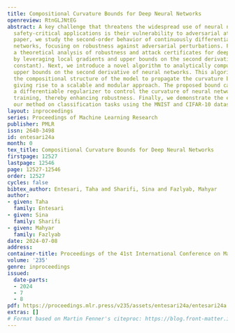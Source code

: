 ```yaml
---
title: Compositional Curvature Bounds for Deep Neural Networks
openreview: RtnGLJNtEG
abstract: A key challenge that threatens the widespread use of neural networks in
  safety-critical applications is their vulnerability to adversarial attacks. In this
  paper, we study the second-order behavior of continuously differentiable deep neural
  networks, focusing on robustness against adversarial perturbations. First, we provide
  a theoretical analysis of robustness and attack certificates for deep classifiers
  by leveraging local gradients and upper bounds on the second derivative (curvature
  constant). Next, we introduce a novel algorithm to analytically compute provable
  upper bounds on the second derivative of neural networks. This algorithm leverages
  the compositional structure of the model to propagate the curvature bound layer-by-layer,
  giving rise to a scalable and modular approach. The proposed bound can serve as
  a differentiable regularizer to control the curvature of neural networks during
  training, thereby enhancing robustness. Finally, we demonstrate the efficacy of
  our method on classification tasks using the MNIST and CIFAR-10 datasets.
layout: inproceedings
series: Proceedings of Machine Learning Research
publisher: PMLR
issn: 2640-3498
id: entesari24a
month: 0
tex_title: Compositional Curvature Bounds for Deep Neural Networks
firstpage: 12527
lastpage: 12546
page: 12527-12546
order: 12527
cycles: false
bibtex_author: Entesari, Taha and Sharifi, Sina and Fazlyab, Mahyar
author:
- given: Taha
  family: Entesari
- given: Sina
  family: Sharifi
- given: Mahyar
  family: Fazlyab
date: 2024-07-08
address:
container-title: Proceedings of the 41st International Conference on Machine Learning
volume: '235'
genre: inproceedings
issued:
  date-parts:
  - 2024
  - 7
  - 8
pdf: https://proceedings.mlr.press/v235/assets/entesari24a/entesari24a.pdf
extras: []
# Format based on Martin Fenner's citeproc: https://blog.front-matter.io/posts/citeproc-yaml-for-bibliographies/
---
```

